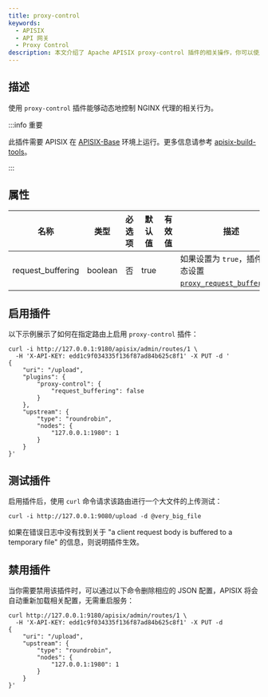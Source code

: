 ```yaml
---
title: proxy-control
keywords:
  - APISIX
  - API 网关
  - Proxy Control
description: 本文介绍了 Apache APISIX proxy-control 插件的相关操作，你可以使用此插件动态地控制 NGINX 代理的行为。
---
```


<!--
#
# Licensed to the Apache Software Foundation (ASF) under one or more
# contributor license agreements.  See the NOTICE file distributed with
# this work for additional information regarding copyright ownership.
# The ASF licenses this file to You under the Apache License, Version 2.0
# (the "License"); you may not use this file except in compliance with
# the License.  You may obtain a copy of the License at
#
#     http://www.apache.org/licenses/LICENSE-2.0
#
# Unless required by applicable law or agreed to in writing, software
# distributed under the License is distributed on an "AS IS" BASIS,
# WITHOUT WARRANTIES OR CONDITIONS OF ANY KIND, either express or implied.
# See the License for the specific language governing permissions and
# limitations under the License.
#
-->

## 描述

使用 `proxy-control` 插件能够动态地控制 NGINX 代理的相关行为。

:::info 重要

此插件需要 APISIX 在 [APISIX-Base](../FAQ.md#如何构建-apisix-base-环境) 环境上运行。更多信息请参考 [apisix-build-tools](https://github.com/api7/apisix-build-tools)。

:::

## 属性

| 名称      | 类型          | 必选项 | 默认值    | 有效值                                                                    | 描述                                                                                                                                         |
| --------- | ------------- | ----------- | ---------- | ------------------------------------------------------------------------ | --------------------------------------------------------------------------------------------------------------------------------------------------- |
| request_buffering | boolean        | 否    |  true            |  | 如果设置为 `true`，插件将动态设置 [`proxy_request_buffering`](http://nginx.org/en/docs/http/ngx_http_proxy_module.html#proxy_request_buffering)。 |

## 启用插件

以下示例展示了如何在指定路由上启用 `proxy-control` 插件：

```shell
curl -i http://127.0.0.1:9180/apisix/admin/routes/1 \
  -H 'X-API-KEY: edd1c9f034335f136f87ad84b625c8f1' -X PUT -d '
{
    "uri": "/upload",
    "plugins": {
        "proxy-control": {
            "request_buffering": false
        }
    },
    "upstream": {
        "type": "roundrobin",
        "nodes": {
            "127.0.0.1:1980": 1
        }
    }
}'
```

## 测试插件

启用插件后，使用 `curl` 命令请求该路由进行一个大文件的上传测试：

```shell
curl -i http://127.0.0.1:9080/upload -d @very_big_file
```

如果在错误日志中没有找到关于 "a client request body is buffered to a temporary file" 的信息，则说明插件生效。

## 禁用插件

当你需要禁用该插件时，可以通过以下命令删除相应的 JSON 配置，APISIX 将会自动重新加载相关配置，无需重启服务：

```shell
curl http://127.0.0.1:9180/apisix/admin/routes/1 \
  -H 'X-API-KEY: edd1c9f034335f136f87ad84b625c8f1' -X PUT -d
{
    "uri": "/upload",
    "upstream": {
        "type": "roundrobin",
        "nodes": {
            "127.0.0.1:1980": 1
        }
    }
}'
```
